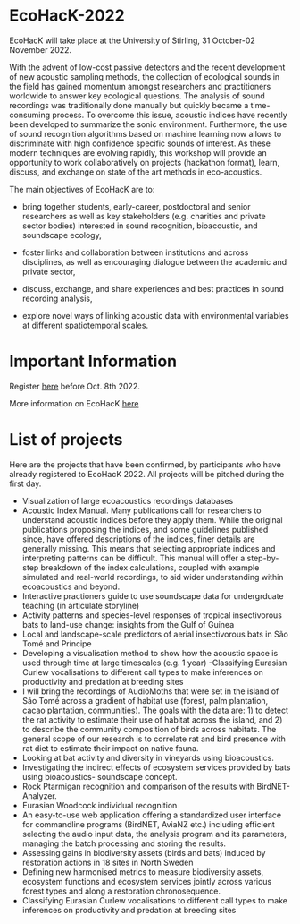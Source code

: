 # EcoHacK-2022

EcoHacK will take place at the University of Stirling, 31 October-02 November 2022.

With the advent of low-cost passive detectors and the recent development of new acoustic sampling methods, the collection of ecological sounds in the field has gained momentum amongst researchers and practitioners worldwide to answer key ecological questions. The analysis of sound recordings was traditionally done manually but quickly became a time-consuming process. To overcome this issue, acoustic indices have recently been developed to summarize the sonic environment. Furthermore, the use of sound recognition algorithms based on machine learning now allows to discriminate with high confidence specific sounds of interest. As these modern techniques are evolving rapidly, this workshop will provide an opportunity to work collaboratively on projects (hackathon format), learn, discuss, and exchange on state of the art methods in eco-acoustics.

The main objectives of EcoHacK are to:

- bring together students, early-career, postdoctoral and senior researchers as well as key stakeholders (e.g. charities and private sector bodies) interested in sound recognition, bioacoustic, and soundscape ecology,

- foster links and collaboration between institutions and across disciplines, as well as encouraging dialogue between the academic and private sector,

- discuss, exchange, and share experiences and best practices in sound recording analysis,

- explore novel ways of linking acoustic data with environmental variables at different spatiotemporal scales.



# Important Information
Register [here](https://docs.google.com/forms/d/e/1FAIpQLSeb7mZvoK_0fm701NiSiVj7NsSpJa2Bpr21-KJxEkzvMQap3Q/viewform) before Oct. 8th 2022. 

More information on EcoHacK [here](https://acoustics.ac.uk/ecohack-2022/)

# List of projects
Here are the projects that have been confirmed, by participants who have already registered to EcoHacK 2022. All projects will be pitched during the first day.

- Visualization of large ecoacoustics recordings databases
- Acoustic Index Manual. Many publications call for researchers to understand acoustic indices before they apply them. While the original publications proposing the indices, and some guidelines published since, have offered descriptions of the indices, finer details are generally missing. This means that selecting appropriate indices and interpreting patterns can be difficult. This manual will offer a step-by-step breakdown of the index calculations, coupled with example simulated and real-world recordings, to aid wider understanding within ecoacoustics and beyond.
- Interactive practioners guide to use soundscape data for undergrduate teaching (in articulate storyline)
- Activity patterns and species-level responses of tropical insectivorous bats to land-use change: insights from the Gulf of Guinea
- Local and landscape-scale predictors of aerial insectivorous bats in São Tomé and Príncipe
- Developing a visualisation method to show how the acoustic space is used through time at large timescales (e.g. 1 year)
-Classifying Eurasian Curlew vocalisations to different call types to make inferences on productivity and predation at breeding sites
- I will bring the recordings of AudioMoths that were set in the island of São Tomé across a gradient of habitat use (forest, palm plantation, cacao plantation, communities). The goals with the data are: 1) to detect the rat activity to estimate their use of habitat across the island, and 2) to describe the community composition of birds across habitats. The general scope of our research is to correlate rat and bird presence with rat diet to estimate their impact on native fauna.
- Looking at bat activity and diversity in vineyards using bioacoustics. 
- Investigating the indirect effects of ecosystem services provided by bats using bioacoustics- soundscape concept.
- Rock Ptarmigan recognition and comparison of the results with BirdNET-Analyzer. 
- Eurasian Woodcock individual recognition
- An easy-to-use web application offering a standardized user interface for commandline programs (BirdNET, AviaNZ etc.) including efficient selecting the audio input data, the analysis program and its parameters, managing the batch processing and storing the results. 
- Assessing gains in biodiversity assets (birds and bats) induced by restoration actions in 18 sites in North Sweden
- Defining new harmonised metrics to measure biodiversity assets, ecosystem functions and ecosystem services jointly across various forest types and along a restoration chronosequence. 
- Classifying Eurasian Curlew vocalisations to different call types to make inferences on productivity and predation at breeding sites
